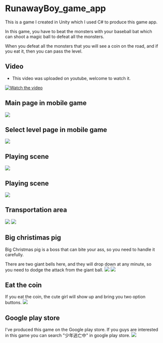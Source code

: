 # RunawayBoy_game_app
This is a game I created in Unity which I used C# to produce this game app.

In this game, you have to beat the monsters with your baseball bat which can shoot a magic ball to defeat all the monsters.

When you defeat all the monsters that you will see a coin on the road, and if you eat it, then you can pass the level.

## Video
* This video was uploaded on youtube, welcome to watch it.

[![Watch the video](https://github.com/weitsung50110/TextToSpeech_dictionary/blob/master/github_images/video_pic1.png)](https://www.youtube.com/watch?v=vAAcT1U9pr4&t=192s&ab_channel=%E5%B4%B4%E5%B4%B4)

## Main page in mobile game
![](https://raw.githubusercontent.com/weitsung50110/Runaway_game/master/github_images/0.jpg)
## Select level page in mobile game
![](https://raw.githubusercontent.com/weitsung50110/Runaway_game/master/github_images/1.jpg)
## Playing scene
![](https://raw.githubusercontent.com/weitsung50110/Runaway_game/master/github_images/2.jpg)
## Playing scene
![](https://raw.githubusercontent.com/weitsung50110/Runaway_game/master/github_images/3.jpg)
## Transportation area
![](https://raw.githubusercontent.com/weitsung50110/Runaway_game/master/github_images/6.jpg)
![](https://raw.githubusercontent.com/weitsung50110/Runaway_game/master/github_images/7.jpg)
## Big christimas pig
Big Christmas pig is a boss that can bite your ass, so you need to handle it carefully.

There are two giant bells here, and they will drop down at any minute, so you need to dodge the attack from the giant ball.
![](https://raw.githubusercontent.com/weitsung50110/Runaway_game/master/github_images/8.jpg)
![](https://raw.githubusercontent.com/weitsung50110/Runaway_game/master/github_images/9.jpg)
## Eat the coin
If you eat the coin, the cute girl will show up and bring you two option buttons.
![](https://raw.githubusercontent.com/weitsung50110/Runaway_game/master/github_images/5.jpg)
## Google play store
I've produced this game on the Google play store. If you guys are interested in this game you can search "少年逃亡中" in google play store.
![](https://raw.githubusercontent.com/weitsung50110/Runaway_game/master/github_images/4.jpg)
